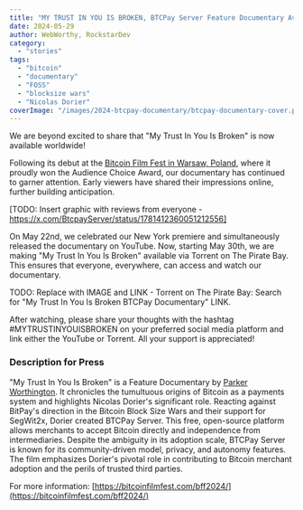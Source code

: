 ```yaml
---
title: "MY TRUST IN YOU IS BROKEN, BTCPay Server Feature Documentary Available Worldwide"
date: 2024-05-29
author: WebWorthy, RockstarDev
category:
  - "stories"
tags:
  - "bitcoin"
  - "documentary"
  - "FOSS"
  - "blocksize wars"
  - "Nicolas Dorier"
coverImage: "/images/2024-btcpay-documentary/btcpay-documentary-cover.png"
---
```


We are beyond excited to share that "My Trust In You Is Broken" is now available worldwide!

Following its debut at the [Bitcoin Film Fest in Warsaw, Poland](https://bitcoinfilmfest.com/europeanhalvingparty/), where it proudly won the Audience Choice Award, our documentary has continued to garner attention. Early viewers have shared their impressions online, further building anticipation.

[TODO: Insert graphic with reviews from everyone - https://x.com/BtcpayServer/status/1781412360051212556]

On May 22nd, we celebrated our New York premiere and simultaneously released the documentary on YouTube. Now, starting May 30th, we are making "My Trust In You Is Broken" available via Torrent on The Pirate Bay. This ensures that everyone, everywhere, can access and watch our documentary.

TODO: Replace with IMAGE and LINK - Torrent on The Pirate Bay: Search for "My Trust In You Is Broken BTCPay Documentary" LINK.

After watching, please share your thoughts with the hashtag #MYTRUSTINYOUISBROKEN on your preferred social media platform and link either the YouTube or Torrent. All your support is appreciated!

### Description for Press

"My Trust In You Is Broken" is a Feature Documentary by [Parker Worthington](https://twitter.com/webworthy). It chronicles the tumultuous origins of Bitcoin as a payments system and highlights Nicolas Dorier's significant role. Reacting against BitPay's direction in the Bitcoin Block Size Wars and their support for SegWit2x, Dorier created BTCPay Server. This free, open-source platform allows merchants to accept Bitcoin directly and independence from intermediaries. Despite the ambiguity in its adoption scale, BTCPay Server is known for its community-driven model, privacy, and autonomy features. The film emphasizes Dorier's pivotal role in contributing to Bitcoin merchant adoption and the perils of trusted third parties.

For more information: [https://bitcoinfilmfest.com/bff2024/](https://bitcoinfilmfest.com/bff2024/)